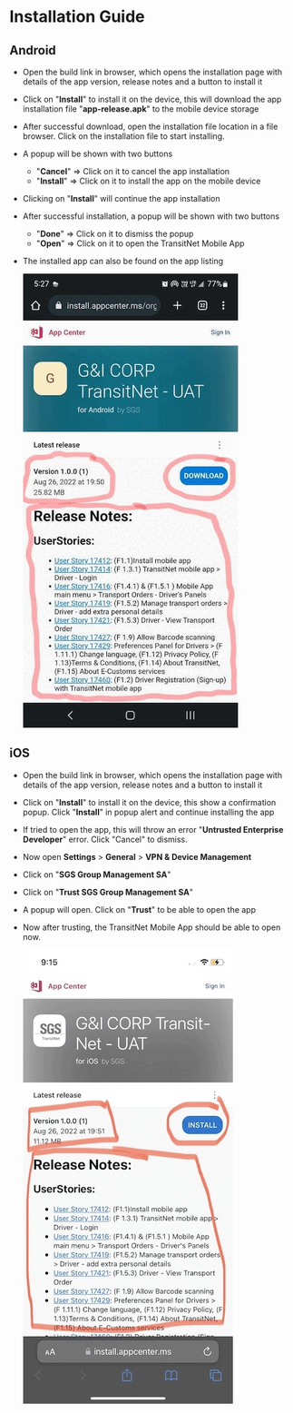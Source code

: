# Installation Guide
## Android
- Open the build link in browser, which opens the installation page with details of the app version, release notes and a button to install it
- Click on "**Install**" to install it on the device, this will download the app installation file "**app-release.apk**" to the mobile device storage
- After successful download, open the installation file location in a file browser. Click on the installation file to start installing.
- A popup will be shown with two buttons
  - "**Cancel**" => Click on it to cancel the app installation
  - "**Install**" => Click on it to install the app on the mobile device
- Clicking on "**Install**" will continue the app installation
- After successful installation, a popup will be shown with two buttons
  - "**Done**" => Click on it to dismiss the popup
  - "**Open**" => Click on it to open the TransitNet Mobile App
- The installed app can also be found on the app listing
  
  ![Android App Install Guide](https://raw.githubusercontent.com/pradeepRamalingamSwordGroup/Assets/main/Android%20Installation%20Guide.gif)

## iOS
- Open the build link in browser, which opens the installation page with details of the app version, release notes and a button to install it
- Click on "**Install**" to install it on the device, this show a confirmation popup. Click "**Install**" in popup alert and continue installing the app
- If tried to open the app, this will throw an error "**Untrusted Enterprise Developer**" error. Click "Cancel" to dismiss.
- Now open **Settings** > **General** > **VPN & Device Management**
- Click on "**SGS Group Management SA**"
- Click on "**Trust SGS Group Management SA**"
- A popup will open. Click on "**Trust**" to be able to open the app
- Now after trusting, the TransitNet Mobile App should be able to open now.
  
  ![iOS App Install Guide](https://raw.githubusercontent.com/pradeepRamalingamSwordGroup/Assets/main/iOS%20Installation%20Guide.gif)
